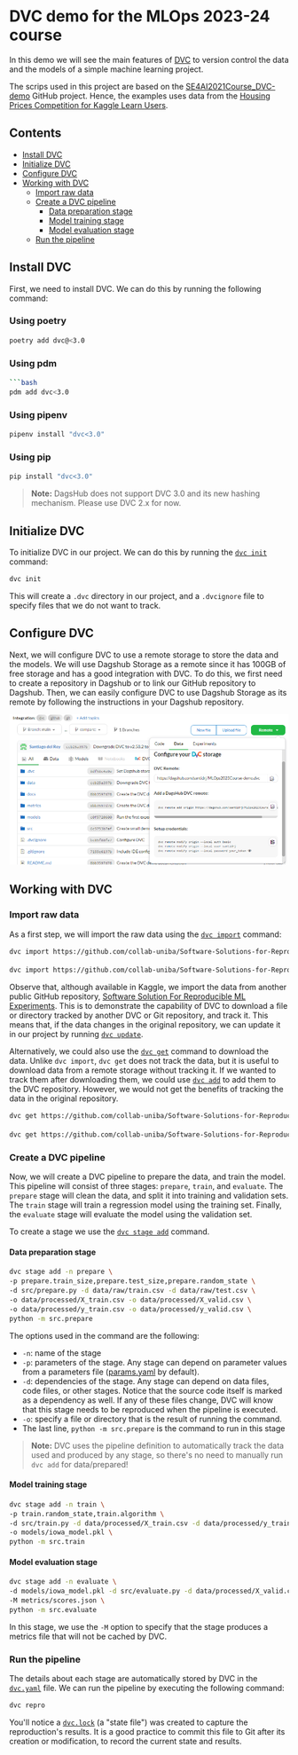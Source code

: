 # DVC demo for the MLOps 2023-24 course <!-- omit in toc -->
In this demo we will see the main features of [DVC](https://dvc.org/) to version control the data and the models of a 
simple machine learning project.

The scrips used in this project are based on the [SE4AI2021Course_DVC-demo](https://github.com/se4ai2122-cs-uniba/SE4AI2021Course_DVC-demo)
GitHub project. Hence, the examples uses data from the [Housing Prices Competition for Kaggle Learn Users](https://www.kaggle.com/c/home-data-for-ml-course).

## Contents <!-- omit in toc -->
- [Install DVC](#install-dvc)
- [Initialize DVC](#initialize-dvc)
- [Configure DVC](#configure-dvc)
- [Working with DVC](#working-with-dvc)
  - [Import raw data](#import-raw-data)
  - [Create a DVC pipeline](#create-a-dvc-pipeline)
    - [Data preparation stage](#data-preparation-stage)
    - [Model training stage](#model-training-stage)
    - [Model evaluation stage](#model-evaluation-stage)
  - [Run the pipeline](#run-the-pipeline)


## Install DVC
First, we need to install DVC. We can do this by running the following command:

### Using poetry <!-- omit in toc -->
```bash
poetry add dvc@<3.0
```

### Using pdm <!-- omit in toc -->
```bash
```bash
pdm add dvc<3.0
```

### Using pipenv <!-- omit in toc -->
```bash
pipenv install "dvc<3.0"
```

### Using pip <!-- omit in toc -->
```bash
pip install "dvc<3.0"
```

> **Note:** DagsHub does not support DVC 3.0 and its new hashing mechanism. Please use DVC 2.x for now.

## Initialize DVC
To initialize DVC in our project. We can do this by running the [`dvc init`](https://dvc.org/doc/command-reference/init) command:

```bash
dvc init
```

This will create a `.dvc` directory in our project, and a `.dvcignore` file to specify files that we do not want to track.

## Configure DVC
Next, we will configure DVC to use a remote storage to store the data and the models. We will use Dagshub Storage as a
remote since it has 100GB of free storage and has a good integration with DVC. To do this, we first need to create a
repository in Dagshub or to link our GitHub repository to Dagshub. Then, we can easily configure DVC to use Dagshub
Storage as its remote by following the instructions in your Dagshub repository.

<p align="center">
    <img src="static/dagshub-dvc-config.png" width="700" alt="Dagshub Storage configuration">
</p>

## Working with DVC
### Import raw data
As a first step, we will import the raw data using the [`dvc import`](https://dvc.org/doc/command-reference/import) command:

```bash
dvc import https://github.com/collab-uniba/Software-Solutions-for-Reproducible-ML-Experiments input/home-data-for-ml-course/train.csv -o data/raw

dvc import https://github.com/collab-uniba/Software-Solutions-for-Reproducible-ML-Experiments input/home-data-for-ml-course/test.csv -o data/raw
```

Observe that, although available in Kaggle, we import the data from another public GitHub repository,
[Software Solution For Reproducible ML Experiments](https://github.com/collab-uniba/Software-Solutions-for-Reproducible-ML-Experiments).
This is to demonstrate the capability of DVC to download a file or directory tracked by another DVC or Git repository,
and track it. This means that, if the data changes in the original repository, we can update it in our
project by running [`dvc update`](https://dvc.org/doc/command-reference/update).

Alternatively, we could also use the [`dvc get`](https://dvc.org/doc/command-reference/get) command to download the data.
Unlike `dvc import`, `dvc get` does not track the data, but it is useful to download data from a remote storage without
tracking it. If we wanted to track them after downloading them, we could use [`dvc add`](https://dvc.org/doc/command-reference/add)
to add them to the DVC repository. However, we would not get the benefits of tracking the data in the original repository.

```bash
dvc get https://github.com/collab-uniba/Software-Solutions-for-Reproducible-ML-Experiments input/home-data-for-ml-course/train.csv -o data/raw

dvc get https://github.com/collab-uniba/Software-Solutions-for-Reproducible-ML-Experiments input/home-data-for-ml-course/test.csv -o data/raw
```

### Create a DVC pipeline
Now, we will create a DVC pipeline to prepare the data, and train the model. This pipeline will consist of three stages:
`prepare`, `train`, and `evaluate`. The `prepare` stage will clean the data, and split it into training and validation
sets. The `train` stage will train a regression model using the training set. Finally, the `evaluate` stage will evaluate
the model using the validation set.

To create a stage we use the [`dvc stage add`](https://dvc.org/doc/command-reference/stage/add) command.

#### Data preparation stage
```bash
dvc stage add -n prepare \
-p prepare.train_size,prepare.test_size,prepare.random_state \
-d src/prepare.py -d data/raw/train.csv -d data/raw/test.csv \
-o data/processed/X_train.csv -o data/processed/X_valid.csv \
-o data/processed/y_train.csv -o data/processed/y_valid.csv \
python -m src.prepare
```

The options used in the command are the following:
* `-n`: name of the stage
* `-p`: parameters of the stage. Any stage can depend on parameter values from a parameters file
([params.yaml](../params.yaml) by default).
* `-d`: dependencies of the stage. Any stage can depend on data files, code files, or other stages. Notice that the
source code itself is marked as a dependency as well. If any of these files change, DVC will know that this stage needs
to be reproduced when the pipeline is executed.
* `-o`: specify a file or directory that is the result of running the command.
* The last line, `python -m src.prepare` is the command to run in this stage 

> **Note:** DVC uses the pipeline definition to automatically track the data used and produced by any stage, so there's no
need to manually run `dvc add` for data/prepared!

#### Model training stage
```bash
dvc stage add -n train \
-p train.random_state,train.algorithm \
-d src/train.py -d data/processed/X_train.csv -d data/processed/y_train.csv \
-o models/iowa_model.pkl \
python -m src.train
```

#### Model evaluation stage
```bash
dvc stage add -n evaluate \
-d models/iowa_model.pkl -d src/evaluate.py -d data/processed/X_valid.csv -d data/processed/y_valid.csv \
-M metrics/scores.json \
python -m src.evaluate
```

In this stage, we use the `-M` option to specify that the stage produces a metrics file that will not be cached by DVC.

### Run the pipeline
The details about each stage are automatically stored by DVC in the [`dvc.yaml`](../dvc.yaml) file. We can run the pipeline by executing
the following command:

```bash
dvc repro
```

You'll notice a [`dvc.lock`](../dvc.lock) (a "state file") was created to capture the reproduction's results. It is a
good practice to commit this file to Git after its creation or modification, to record the current state and results.
